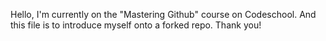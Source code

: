 Hello, I'm currently on the "Mastering Github" course on Codeschool.
And this file is to introduce myself onto a forked repo.
Thank you!
